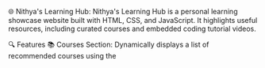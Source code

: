🌐 Nithya's Learning Hub:
Nithya's Learning Hub is a personal learning showcase website built with HTML, CSS, and JavaScript. It highlights useful resources, including curated courses and embedded coding tutorial videos.

🔍 Features
📚 Courses Section: Dynamically displays a list of recommended courses using the <template> element and JavaScript.

🎥 Video Section: Includes embedded YouTube videos on HTML, CSS, and JavaScript.

📱 Responsive Design: Mobile-friendly layout with a clean, purple-themed aesthetic.

💬 Contact Section: Email and Instagram links for easy communication.

🎨 Modern UI: Rounded cards, hover effects, and accessible layout.

🚀 Technologies Used
HTML5

CSS3

JavaScript (DOM manipulation)

YouTube Embed

Responsive Web Design

📸 Preview
<!-- Add screenshot if available -->

🔗 Live Demo
Visit Website <!-- Add live link if hosted -->

📫 Contact
Email: nithyasreep@gmail.com

Linkedin:https://www.linkedin.com/in/p-nithya-sri-b4b6302a4?utm_source=share&utm_campaign=share_via&utm_content=profile&utm_medium=android_app

# chat
https://inquisitive-cupcake-bff8b0.netlify.app/
